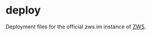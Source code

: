 # deploy

Deployment files for the official zws.im instance of [ZWS](https://github.com/zws-im/zws).
